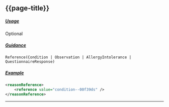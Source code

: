 ## {{page-title}}

<h5><ins>Usage</ins></h5>

<span class="mro-circle optional" title="Optional"></span> Optional


<h5><ins>Guidance</ins></h5>

	Reference(Condition | Observation | AllergyIntolerance | QuestionnaireResponse)	

<h5><ins>Example</ins></h5>


```xml
<reasonReference>
    <reference value="condition--00f39ds" />
</reasonReference>
```
---